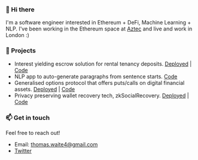 ### 👋 Hi there 
I'm a software engineer interested in Ethereum + DeFi, Machine Learning + NLP. I've been working in the Ethereum space at [Aztec](https://aztec.network/index.html) and live and work in London :)

### 🔭 Projects
- Interest yielding escrow solution for rental tenancy deposits. [Deployed](https://betterdeposits.com/) | [Code](https://github.com/hack-money/better-deposits)
- NLP app to auto-generate paragraphs from sentence starts. [Code](https://github.com/thomas-waite/text-improve)
- Generalised options protocol that offers puts/calls on digital financial assets. [Deployed](http://coveroptions.eth.link) | [Code](https://github.com/hack-money/Cover) 
- Privacy preserving wallet recovery tech, zkSocialRecovery. [Deployed](https://gateway.temporal.cloud/ipns/ui.solui.dev/#l=QmTAMtWNxVFgznQhrWtYCwhqjom94nvTaQcXP9uPScTDgJ&shortEmbedUrl=https%3A%2F%2Fsolui.dev%2Fui%2FQmTAMtWNxVFgznQhrWtYCwhqjom94nvTaQcXP9uPScTDgJ) | [Code](https://github.com/thomas-waite/zkSocialRecovery)

### 📫 Get in touch
Feel free to reach out!
- Email: thomas.waite4@gmail.com
- [Twitter](https://twitter.com/tom_waite_)
